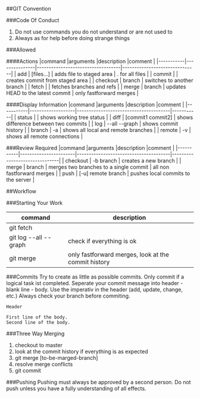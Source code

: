 ##GIT Convention

###Code Of Conduct
1. Do not use commands you do not understand or are not used to
2. Always as for help before doing strange things

###Allowed

####Actions
|command |arguments |description |comment |
|-----------|---------------|-----------------------------------|-------------------------------|
| add | [files...] | adds file to staged area | . for all files |
| commit | | creates commit from staged area |
| checkout | branch | switches to another branch |
| fetch | | fetches branches and refs |
| merge | branch | updates HEAD to the latest commit | only fastforward merges |

####Display Information
|command |arguments |description |comment |
|-----------|-------------------|---------------------------------------|-----------|
| status | | shows working tree status |
| diff | [commit1 commit2] | shows difference between two commits |
| log | --all --graph | shows commit history | 
| branch | -a | shows all local and remote branches | 
| remote | -v | shows all remote connections |

###Review Required
|command |arguments |description |comment |
|-----------|-----------------------|---------------------------------------|-------------------------------|
| checkout | -b branch | creates a new branch |
| merge | branch | merges two branches to a single commit | all non fastforward merges |
| push | [-u] remote branch | pushes local commits to the server |

##Workflow

###Starting Your Work

|command |description |
|-------|----------|
| git fetch |
| git log --all --graph | check if everything is ok |
| git merge | only fastforward merges, look at the commit history |

###Commits
Try to create as little as possible commits. Only commit if a logical task ist completed. Seperate your commit message into header - blank line - body. Use the imperativ in the header (add, update, change, etc.) Always check your branch before commiting.

```
Header

First line of the body.
Second line of the body.
```

###Three Way Merging
1. checkout to master
2. look at the commit history if everything is as expected
3. git merge [to-be-marged-branch]
4. resolve merge conflicts
5. git commit

###Pushing
Pushing must always be approved by a second person. Do not push unless you have a fully understanding of all effects.